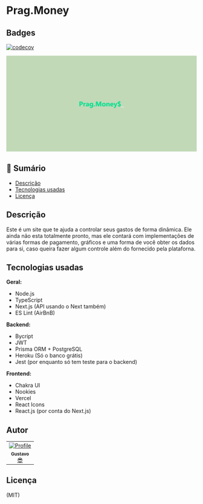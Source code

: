# Prag.Money

## Badges
[![codecov](https://codecov.io/gh/GustavoGomesDias/prag.money/branch/main/graph/badge.svg?token=4OBXZSMZ4K)](https://codecov.io/gh/GustavoGomesDias/prag.money)

<div styles="width: 100%; display: flex; justify-content: center">
  <img src="https://github.com/GustavoGomesDias/prag.money/blob/main/docs/images/readme-logo.png" alt="Pragmatic Money Logo  ">
</div>

## 📕 Sumário
- [Descrição](https://github.com/GustavoGomesDias/prag.money#descri%C3%A7%C3%A3o)
- [Tecnologias usadas](https://github.com/GustavoGomesDias/prag.money#tecnologias-usadas)
- [Licença](https://github.com/GustavoGomesDias/prag.money#licen%C3%A7a)

## Descrição

Este é um site que te ajuda a controlar seus gastos de forma dinâmica. Ele ainda não esta totalmente pronto, mas ele contará com implementações de várias formas de pagamento, gráficos e uma forma de você obter os dados para si, caso queira fazer algum controle além do fornecido pela plataforna.

## Tecnologias usadas
**Geral:**
- Node.js
- TypeScript
- Next.js (API usando o Next também)
- ES Lint (AirBnB)

**Backend:**
- Bycript
- JWT
- Prisma ORM + PostgreSQL
- Heroku (Só o banco grátis)
- Jest (por enquanto só tem teste para o backend)

**Frontend:**
- Chakra UI
- Nookies
- Vercel
- React Icons
- React.js (por conta do Next.js)

## Autor
<table>
  <tr>
    <td align="center"><a href="https://github.com/GustavoGomesDias"><img src="https://github.com/GustavoGomesDias.png" width="100px;" alt="Profile"/><br /><sub><b>Gustavo</b></sub></a><br /><a href="https://github.com/GustavoGomesDias" title="Code">😎</a></td>
  <tr>
</table>

## Licença
(MIT)
